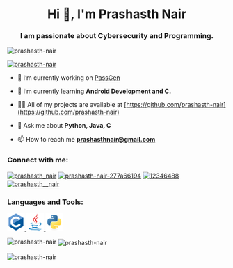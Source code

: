 <h1 align="center">Hi 👋, I'm Prashasth Nair</h1>
<h3 align="center">I am passionate about Cybersecurity and Programming.</h3>

<p align="left"> <img src="https://komarev.com/ghpvc/?username=prashasth-nair&label=Profile%20views&color=0e75b6&style=flat" alt="prashasth-nair" /> </p>

<p align="left"> <a href="https://github.com/ryo-ma/github-profile-trophy"><img src="https://github-profile-trophy.vercel.app/?username=prashasth-nair" alt="prashasth-nair" /></a> </p>

- 🔭 I’m currently working on [PassGen](https://github.com/prashasth-nair/PassGen)

- 🌱 I’m currently learning **Android Development and C.**

- 👨‍💻 All of my projects are available at [https://github.com/prashasth-nair](https://github.com/prashasth-nair)

- 💬 Ask me about **Python, Java, C**

- 📫 How to reach me **prashasthnair@gmail.com**

<h3 align="left">Connect with me:</h3>
<p align="left">
<a href="https://twitter.com/prashasth_nair" target="blank"><img align="center" src="https://raw.githubusercontent.com/rahuldkjain/github-profile-readme-generator/master/src/images/icons/Social/twitter.svg" alt="prashasth_nair" height="30" width="40" /></a>
<a href="https://linkedin.com/in/prashasth-nair-277a66194" target="blank"><img align="center" src="https://raw.githubusercontent.com/rahuldkjain/github-profile-readme-generator/master/src/images/icons/Social/linked-in-alt.svg" alt="prashasth-nair-277a66194" height="30" width="40" /></a>
<a href="https://stackoverflow.com/users/12346488" target="blank"><img align="center" src="https://raw.githubusercontent.com/rahuldkjain/github-profile-readme-generator/master/src/images/icons/Social/stack-overflow.svg" alt="12346488" height="30" width="40" /></a>
<a href="https://instagram.com/prashasth__nair" target="blank"><img align="center" src="https://raw.githubusercontent.com/rahuldkjain/github-profile-readme-generator/master/src/images/icons/Social/instagram.svg" alt="prashasth__nair" height="30" width="40" /></a>
</p>

<h3 align="left">Languages and Tools:</h3>
<p align="left"> <a href="https://www.cprogramming.com/" target="_blank" rel="noreferrer"> <img src="https://raw.githubusercontent.com/devicons/devicon/master/icons/c/c-original.svg" alt="c" width="40" height="40"/> </a> <a href="https://www.java.com" target="_blank" rel="noreferrer"> <img src="https://raw.githubusercontent.com/devicons/devicon/master/icons/java/java-original.svg" alt="java" width="40" height="40"/> </a> <a href="https://www.python.org" target="_blank" rel="noreferrer"> <img src="https://raw.githubusercontent.com/devicons/devicon/master/icons/python/python-original.svg" alt="python" width="40" height="40"/> </a> </p>

<p><img align="left" src="https://github-readme-stats.vercel.app/api/top-langs?username=prashasth-nair&show_icons=true&locale=en&layout=compact" alt="prashasth-nair" /></p>

<p>&nbsp;<img align="center" src="https://github-readme-stats.vercel.app/api?username=prashasth-nair&show_icons=true&locale=en" alt="prashasth-nair" /></p>

<p><img align="center" src="https://github-readme-streak-stats.herokuapp.com/?user=prashasth-nair&" alt="prashasth-nair" /></p>

<!-- ## About ME
- 👋 Hi, I’m @prashasth-nair
- 👀 I’m interested in Programming,Networking, Web develpment and Ethical hacking
- 💻 I can code in Python, Java and C
- 🌱 I’m currently learning Android Development

## Contact ME

 - [Twitter](https://twitter.com/Prashasth_nair)
 - [LinkedIn ](https://www.linkedin.com/in/prashasth-nair-277a66194) -->

<!--- 📫 How to reach me ...--->

<!---
prashasth-nair/prashasth-nair is a ✨ special ✨ repository because its `README.md` (this file) appears on your GitHub profile.
You can click the Preview link to take a look at your changes.
--->
